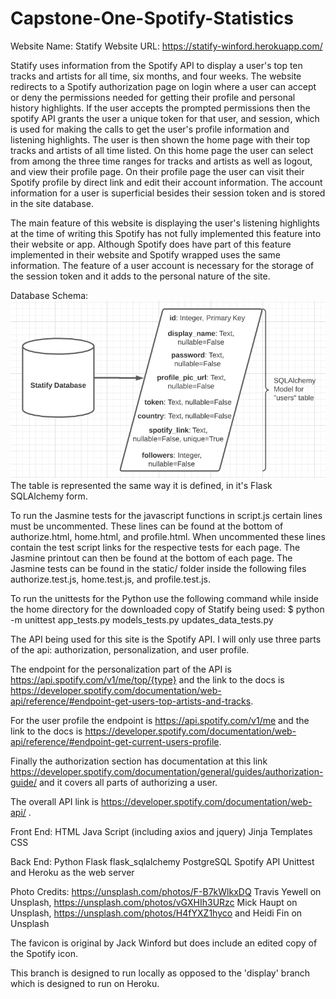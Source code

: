# Capstone-One-Spotify-Statistics
Website Name: Statify
Website URL: https://statify-winford.herokuapp.com/

Statify uses information from the Spotify API to display a user's top ten tracks and artists for all time, six months, and four weeks. The website redirects to a Spotify authorization page on login where a user can accept or deny the permissions needed for getting their profile and personal history highlights. If the user accepts the prompted permissions then the spotify API grants the user a unique token for that user, and session, which is used for making the calls to get the user's profile information and listening highlights. The user is then shown the home page with their top tracks and artists of all time listed. On this home page the user can select from among the three time ranges for tracks and artists as well as logout, and view their profile page. On their profile page the user can visit their Spotify profile by direct link and edit their account information. The account information for a user is superficial besides their session token and is stored in the site database.

The main feature of this website is displaying the user's listening highlights at the time of writing this Spotify has not fully implemented this feature into their website or app. Although Spotify does have part of this feature implemented in their website and Spotify wrapped uses the same information. The feature of a user account is necessary for the storage of the session token and it adds to the personal nature of the site.

Database Schema:
![image info](./schema/finalSchema.png)
The table is represented the same way it is defined, in it's Flask SQLAlchemy form.

To run the Jasmine tests for the javascript functions in script.js certain lines must be uncommented. These lines can be found at the bottom of authorize.html, home.html, and profile.html. When uncommented these lines contain the test script links for the respective tests for each page. The Jasmine printout can then be found at the bottom of each page.
The Jasmine tests can be found in the static/ folder inside the following files authorize.test.js, home.test.js, and profile.test.js.

To run the unittests for the Python use the following command while inside the home directory for the downloaded copy of Statify being used:
$ python -m unittest app_tests.py models_tests.py updates_data_tests.py

The API being used for this site is the Spotify API. I will only use three parts of the api: authorization, personalization, and user profile. 

The endpoint for the personalization part of the API is https://api.spotify.com/v1/me/top/{type} and the link to the docs is https://developer.spotify.com/documentation/web-api/reference/#endpoint-get-users-top-artists-and-tracks.

For the user profile the endpoint is https://api.spotify.com/v1/me and the link to the docs is https://developer.spotify.com/documentation/web-api/reference/#endpoint-get-current-users-profile. 

Finally the authorization section has documentation at this link https://developer.spotify.com/documentation/general/guides/authorization-guide/ and it covers all parts of authorizing a user. 

The overall API link is https://developer.spotify.com/documentation/web-api/ .

Front End:
HTML
Java Script (including axios and jquery)
Jinja Templates
CSS

Back End:
Python
Flask
flask_sqlalchemy
PostgreSQL
Spotify API
Unittest
and Heroku as the web server

Photo Credits:
https://unsplash.com/photos/F-B7kWlkxDQ
Travis Yewell on Unsplash,
https://unsplash.com/photos/vGXHIh3URzc
Mick Haupt on Unsplash,
https://unsplash.com/photos/H4fYXZ1hyco
and Heidi Fin on Unsplash

The favicon is original by Jack Winford but does include an edited copy of 
the Spotify icon.

This branch is designed to run locally as opposed to the 'display' branch which is designed to run on Heroku.